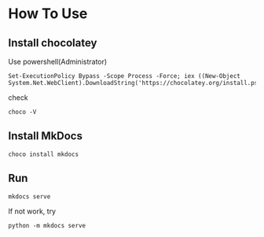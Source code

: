 # How To Use
## Install chocolatey
Use powershell(Administrator)
```
Set-ExecutionPolicy Bypass -Scope Process -Force; iex ((New-Object System.Net.WebClient).DownloadString('https://chocolatey.org/install.ps1'))
```
check
```
choco -V
```
## Install MkDocs
```
choco install mkdocs
```
## Run
```
mkdocs serve
```
If not work, try
```
python -m mkdocs serve
```
